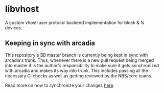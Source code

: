 # libvhost

A custom vhost-user protocol backend implementation for block & fs devices.

## Keeping in sync with arcadia
This repository's BB master branch is currently being kept in sync with
arcadia's trunk. Thus, whenever there is a new pull request being merged into
master it is the author's responsibility to make sure it gets synchronized with
arcadia and makes its way into trunk. This includes passing all the necessary
CI checks as well as getting reviewed by the NBS/core teams.

Read more on how to synchronize your changes [here](scripts/README.md).
